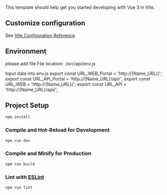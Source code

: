 This template should help get you started developing with Vue 3 in Vite.

## Customize configuration

See [Vite Configuration Reference](https://vitejs.dev/config/).


## Environment
please add file
File location: ./src/api/env.js

Input data into env.js
export const URL_WEB_Portal = 'http://{Name_URL}/';
export const URL_API_Portal = 'http://{Name_URL}/api/';
export const URL_WEB = 'http://{Name_URL}/';
export const URL_API = 'http://{Name_URL}/api/';


## Project Setup

```sh
npm install
```

### Compile and Hot-Reload for Development

```sh
npm run dev
```

### Compile and Minify for Production

```sh
npm run build
```

### Lint with [ESLint](https://eslint.org/)

```sh
npm run lint
```
